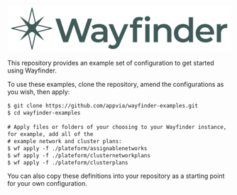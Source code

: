 <p align="center">
    <img alt="Wayfinder logo" title="Wayfinder" src="wayfinder-logo-color-horizontal.svg">
</p>

This repository provides an example set of configuration to get started using Wayfinder.

To use these examples, clone the repository, amend the configurations as you wish, then apply:

```
$ git clone https://github.com/appvia/wayfinder-examples.git
$ cd wayfinder-examples

# Apply files or folders of your choosing to your Wayfinder instance, for example, add all of the
# example network and cluster plans:
$ wf apply -f ./plateform/assignablenetworks
$ wf apply -f ./plateform/clusternetworkplans
$ wf apply -f ./plateform/clusterplans
```

You can also copy these definitions into your repository as a starting point for your own
configuration.